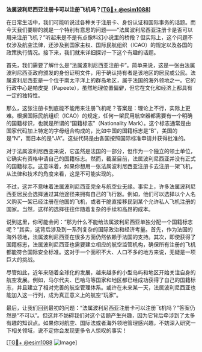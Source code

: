 **法属波利尼西亚注册卡可以注册飞机吗？[[TG💪+ @esim1088](https://t.me/s/esim1088)]**

在日常生活中，我们可能听说过各种关于注册卡、身份认证和国际事务的话题。而今天我们要聊的就是一个特别有意思的问题——“法属波利尼西亚注册卡是否可以用来注册飞机？”听起来是不是有点像科幻小说里的桥段？但实际上，这个问题不仅涉及航空法律，还涉及到国家主权、国际民航组织（ICAO）的规定以及各国的政策执行情况。接下来，我们就来详细探讨一下这个有趣的话题。

首先，我们需要了解什么是“法属波利尼西亚注册卡”。简单来说，这是一张由法属波利尼西亚政府颁发的身份证明文件，用于确认持有者是该地区的居民或公民。法属波利尼西亚是一个位于南太平洋上的群岛地区，属于法国的海外领地之一。它的行政中心是帕皮提（Papeete），虽然地理位置偏僻，但它在文化和经济上都具有一定的独特性。

那么，这张注册卡到底能不能用来注册飞机呢？答案是：理论上不行，实际上更难。根据国际民航组织（ICAO）的规定，任何一架民用航空器都需要有一个明确的国籍标识，也就是所谓的“国籍标志”（Nationality Mark）。这个标志通常是由国家代码加上特定的字母组合构成的，比如中国的国籍标志是“B”，美国的是“N”，而日本的是“JA”。这些代码是由各国按照国际标准申请并获得批准的。

对于法属波利尼西亚来说，它虽然是法国的一部分，但作为一个独立的领土单位，它确实有资格申请自己的国籍标志。然而，截至目前，法属波利尼西亚并没有正式的国籍标志。这意味着，如果你想用一张法属波利尼西亚注册卡去注册一架飞机，从法律和技术的角度来看，这是不可能实现的。

不过，这并不意味着法属波利尼西亚完全与航空业无缘。事实上，许多法属波利尼西亚居民会选择通过其他途径来拥有自己的飞行器。例如，他们可以选择以个人名义购买一架已经注册在他国的飞机，或者干脆直接移民到某个允许私人飞机注册的国家。当然，这样的选择往往伴随着复杂的手续和高昂的成本。

说到这里，你可能会问：“那为什么不能给法属波利尼西亚单独分配一个国籍标志呢？”其实，这背后涉及到一系列复杂的国际政治和经济考量。首先，作为法国的海外领地，法属波利尼西亚在很多方面仍然依赖于法国的支持。其次，即使获得了国籍标志，法属波利尼西亚也需要建立相应的航空监管机构，确保所有注册的飞机都能符合国际安全标准。这对于一个面积不大、人口不多的地方来说，无疑是一项巨大的挑战。

尽管如此，近年来随着全球化的发展，越来越多的小型岛屿和地区开始关注自身的航空发展。例如，马尔代夫、巴哈马等国家和地区都已经成功获得了自己的国籍标志，并且建立了相对完善的航空管理体系。或许在未来某一天，法属波利尼西亚也能加入这一行列，成为真正意义上的航空“玩家”。

最后，让我们回到最初的问题：“法属波利尼西亚注册卡可以注册飞机吗？”答案仍然是“不可以”。但这并不妨碍我们对这个话题产生兴趣，因为它背后牵涉到了太多有趣的知识点。如果你对航空、国际法或者海外领地管理感兴趣，不妨深入研究一下相关领域，说不定你会发现更多令人惊叹的事实！

[[TG💪+ @esim1088](https://t.me/s/esim1088) ![Image](https://i.postimg.cc/4NQfJmqS/Snipaste-2025-05-13-00-14-12.png)]